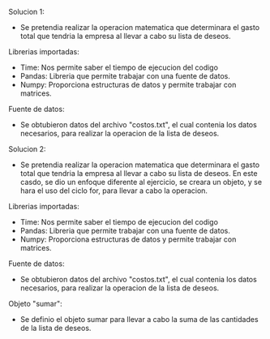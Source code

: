 Solucion 1:
- Se pretendia realizar la operacion matematica que determinara el gasto total que tendria la empresa al llevar a cabo su lista de deseos.

Librerias importadas:
- Time: Nos permite saber el tiempo de ejecucion del codigo
- Pandas: Libreria que permite trabajar con una fuente de datos.
- Numpy: Proporciona estructuras de datos y permite trabajar con matrices.

Fuente de datos:
- Se obtubieron datos del archivo "costos.txt", el cual contenia los datos necesarios, para realizar la operacion de la lista de deseos.

Solucion 2:

- Se pretendia realizar la operacion matematica que determinara el gasto total que tendria la empresa al llevar a cabo su lista de deseos. En este casdo, se dio un enfoque diferente al ejercicio, se creara un objeto, y se hara el uso del ciclo for, para llevar a cabo la operacion.

Librerias importadas:
- Time: Nos permite saber el tiempo de ejecucion del codigo
- Pandas: Libreria que permite trabajar con una fuente de datos.
- Numpy: Proporciona estructuras de datos y permite trabajar con matrices.

Fuente de datos:
- Se obtubieron datos del archivo "costos.txt", el cual contenia los datos necesarios, para realizar la operacion de la lista de deseos.

Objeto "sumar":
- Se definio el objeto sumar para llevar a cabo la suma de las cantidades de la lista de deseos.
